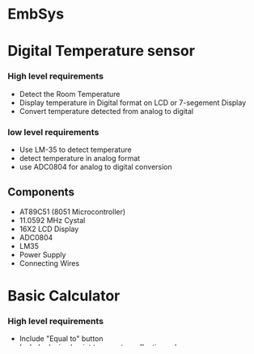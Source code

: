 # EmbSys

# Digital Temperature sensor

### High level requirements

* Detect the Room Temperature 
* Display temperature in Digital format on LCD or 7-segement Display
* Convert temperature detected from analog to digital

### low level requirements

* Use LM-35 to detect temperature
* detect temperature in analog format
* use ADC0804 for analog to digital conversion


## Components

* AT89C51 (8051 Microcontroller)
* 11.0592 MHz Cystal
* 16X2 LCD Display
* ADC0804
* LM35
* Power Supply
* Connecting Wires

# Basic Calculator

### High level requirements

* Include "Equal to" button
* Include decimal point to operate on floating values
* Include all basic arithmetic operations
* Include ON/OFF button

### Low level requirements

* Include Clear screen button
* On pressing "Equal to" result will be displayed
* by pressing ON/OFF button twice screen will be cleared

### components

* Button switch
* 4*4 keyboard matrix
* 16x2 LCD display
* crytstal oscilator
* resistors capacitors
* voltage regulator
* jumper wires




